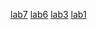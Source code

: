 [lab7](https://github.com/Mukkera-Sandeep/sandeep/blob/main/Untitled6.ipynb)
[lab6](https://github.com/Mukkera-Sandeep/sandeep/blob/main/Lab06_AIML.ipynb)
[lab3](https://github.com/Mukkera-Sandeep/sandeep/blob/main/Assignment3.ipynb)
[lab1](https://github.com/Mukkera-Sandeep/sandeep/blob/main/assignment1.ipynb)
